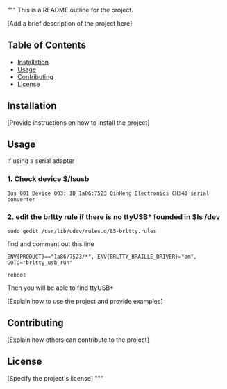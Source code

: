 """
This is a README outline for the project.

[Add a brief description of the project here]

## Table of Contents

- [Installation](#installation)
- [Usage](#usage)
- [Contributing](#contributing)
- [License](#license)

## Installation

[Provide instructions on how to install the project]

## Usage

If using a serial adapter

### 1. Check device $/lsusb

```
Bus 001 Device 003: ID 1a86:7523 QinHeng Electronics CH340 serial converter
```

### 2. edit the brltty rule if there is no ttyUSB\* founded in $ls /dev

```
sudo gedit /usr/lib/udev/rules.d/85-brltty.rules
```

find and comment out this line

```
ENV{PRODUCT}=="1a86/7523/*", ENV{BRLTTY_BRAILLE_DRIVER}="bm", GOTO="brltty_usb_run"
```

```
reboot
```

Then you will be able to find ttyUSB\*

[Explain how to use the project and provide examples]

## Contributing

[Explain how others can contribute to the project]

## License

[Specify the project's license]
"""
